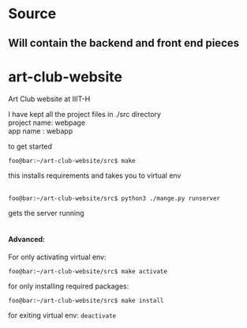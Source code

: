 # Source
Will contain the backend and front end pieces
-------------
# art-club-website
Art Club website at IIIT-H <br/>

I have kept all the project files in ./src directory <br/>
project name: webpage <br/>
app name : webapp <br/>

to get started
```console
foo@bar:~/art-club-website/src$ make
```
this installs requirements and takes you to virtual env
<br>
<br>
```console
foo@bar:~/art-club-website/src$ python3 ./mange.py runserver
```
gets the server running<br>
<br>
#### Advanced:
For only activating virtual env:
```console
foo@bar:~/art-club-website/src$ make activate
```
for only installing required packages:

```console
foo@bar:~/art-club-website/src$ make install
```
for exiting virtual env:
```deactivate```
